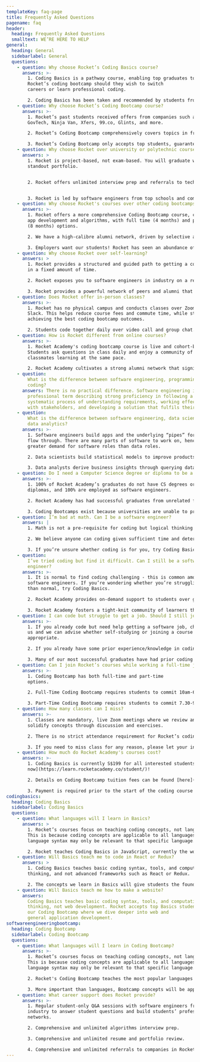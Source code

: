 ```yaml
---
templateKey: faq-page
title: Frequently Asked Questions
pagename: faq
header:
  heading: Frequently Asked Questions
  smalltext: WE’RE HERE TO HELP
general:
  heading: General
  sidebarlabel: General
  questions:
    - question: Why choose Rocket’s Coding Basics course?
      answers: >-
        1. Coding Basics is a pathway course, enabling top graduates to enrol in
        Rocket’s coding bootcamp should they wish to switch
        careers or learn professional coding.

        2. Coding Basics has been taken and recommended by students from top tech companies such as Facebook, Stripe, Grab, Shopee, Rakuten, Ninja Van, McKinsey, and more.
    - question: Why choose Rocket’s Coding Bootcamp course?
      answers: >-
        1. Rocket’s past students received offers from companies such as
        GovTech, Ninja Van, Xfers, 99.co, Glints, and more.

        2. Rocket’s Coding Bootcamp comprehensively covers topics in frontend, backend, cloud, and algorithms that other coding bootcamps typically skim over, resulting in a more standout portfolio.

        3. Rocket’s Coding Bootcamp only accepts top students, guaranteeing a strong network of classmates and alumni.
    - question: Why choose Rocket over university or polytechnic courses?
      answers: >
        1. Rocket is project-based, not exam-based. You will graduate with a
        standout portfolio.


        2. Rocket offers unlimited interview prep and referrals to tech companies, often overlooked by academic programmes.


        3. Rocket is led by software engineers from top schools and companies such as Stanford, Cambridge and Facebook that have strong connections to the tech industry.
    - question: Why choose Rocket's courses over other coding bootcamps?
      answers: >-
        1. Rocket offers a more comprehensive Coding Bootcamp course, covering
        app development and algorithms, with full time (4 months) and part time
        (8 months) options.

        2. We have a high-calibre alumni network, driven by selective admissions that screens upfront for coding aptitude and communication skills.

        3. Employers want our students! Rocket has seen an abundance of tech company hiring partners that trust our selection process and quality of education - as attested to by our depth and breath of hiring partners such as Carousell, Xendit, Advance.AI, StashAway, Payfazz, Unit21 and Kargo.
    - question: Why choose Rocket over self-learning?
      answers: >
        1. Rocket provides a structured and guided path to getting a coding job
        in a fixed amount of time.

        2. Rocket exposes you to software engineers in industry on a regular basis to grow your network.

        3. Rocket provides a powerful network of peers and alumni that you can draw on for your future career.
    - question: Does Rocket offer in-person classes?
      answers: >-
        1. Rocket has no physical campus and conducts classes over Zoom and
        Slack. This helps reduce course fees and commute time, while still
        achieving the best coding bootcamp outcomes.

        2. Students code together daily over video call and group chat. There are fewer than 10 students per instructor, enabling interactive classes where students ask questions and get feedback.
    - question: How is Rocket different from online courses?
      answers: >-
        1. Rocket Academy's coding bootcamp course is live and cohort-based.
        Students ask questions in class daily and enjoy a community of
        classmates learning at the same pace.

        2. Rocket Academy cultivates a strong alumni network that significantly helps graduates with their careers.
    - question:
        What is the difference between software engineering, programming, and
        coding?
      answers: There is no practical difference. Software engineering is a
        professional term describing strong proficiency in following a
        systematic process of understanding requirements, working effectively
        with stakeholders, and developing a solution that fulfils their needs.
    - question:
        What is the difference between software engineering, data science, and
        data analytics?
      answers: >-
        1. Software engineers build apps and the underlying “pipes” for data to
        flow through. There are many parts of software to work on, hence the
        greater demand for software roles than data roles.

        2. Data scientists build statistical models to improve products, for example to make spam classifications, product recommendations, or match drivers and riders. Data scientists typically do the math, and software engineers build the product.

        3. Data analysts derive business insights through querying data and generating reports. This is typically a less skill-intensive job that more people can do, hence there is a comparatively lower average compensation and job security than software engineer and data scientist roles.
    - question: Do I need a Computer Science degree or diploma to be a software engineer?
      answers: >-
        1. 100% of Rocket Academy’s graduates do not have CS degrees or
        diplomas, and 100% are employed as software engineers.

        2. Rocket Academy has had successful graduates from unrelated fields like cooking and horse racing.

        3. Coding Bootcamps exist because universities are unable to produce enough engineers. Companies will hire great engineers, regardless of professional qualifications.
    - question: I’m bad at math. Can I be a software engineer?
      answers: |
        1. Math is not a pre-requisite for coding but logical thinking is.

        2. We believe anyone can coding given sufficient time and determination.

        3. If you’re unsure whether coding is for you, try Coding Basics!
    - question:
        I’ve tried coding but find it difficult. Can I still be a software
        engineer?
      answers: >-
        1. It is normal to find coding challenging - this is common among all
        software engineers. If you’re wondering whether you’re struggling more
        than normal, try Coding Basics.

        2. Rocket Academy provides on-demand support to students over group chat. We ask students to ask for help if they’re stuck for longer than 15 minutes, such that they do not spend too much time on relatively straightforward problems.

        3. Rocket Academy fosters a tight-knit community of learners that help each other. You will always have peers working through the same material that you can work together with and get help from. With time, you will learn.
    - question: I can code but struggle to get a job. Should I still join Rocket Academy?
      answers: >-
        1. If you already code but need help getting a software job, chat with
        us and we can advise whether self-studying or joining a course is
        appropriate.

        2. If you already have some prior experience/knowledge in coding and would like to join Rocket's Coding Bootcamp program, we may waive the Coding Basics requirement - reach out to us at hello at rocketacademy.co to find out more!

        3. Many of our most successful graduates have had prior coding experience before joining Rocket. Our Coding Bootcamp then provided them with the conceptual foundations, interview prep, and professional network they needed to complete their career switch.
    - question: Can I join Rocket’s courses while working a full-time job?
      answers: >-
        1. Coding Bootcamp has both full-time and part-time
        options.

        2. Full-Time Coding Bootcamp requires students to commit 10am-6pm SGT Mon-Fri for 4 months. We discourage working a full-time job while enrolled in the full-time Coding Bootcamp.

        3. Part-Time Coding Bootcamp requires students to commit 7.30-9.30pm SGT Tuesday evenings, and 10am-12pm SGT Saturday mornings, with roughly 20 hours of work per week for 8 months.
    - question: How many classes can I miss?
      answers: >-
        1. Classes are mandatory, live Zoom meetings where we review and
        solidify concepts through discussion and exercises.

        2. There is no strict attendance requirement for Rocket’s coding courses, but students who are not performing will be removed from their course.

        3. If you need to miss class for any reason, please let your instructor know ahead of time.
    - question: How much do Rocket Academy's courses cost?
      answers: >-
        1. Coding Basics is currently S$199 for all interested students. [Apply
        now](https://learn.rocketacademy.co/student/)!

        2. Details on Coding Bootcamp tuition fees can be found [here](https://rocketacademy.co/courses/bootcamp/). We accept payment via credit card, or if you are based in Singapore, PayNow. We also offer a 3-month installment plan via Atome for Singapore-based credit card users only. 

        3. Payment is required prior to the start of the coding course to secure your spot in the program.
codingbasics:
  heading: Coding Basics
  sidebarlabel: Coding Basics
  questions:
    - question: What languages will I learn in Basics?
      answers: >
        1. Rocket’s courses focus on teaching coding concepts, not languages.
        This is because coding concepts are applicable to all languages, but
        language syntax may only be relevant to that specific language.

        2. Rocket teaches Coding Basics in JavaScript, currently the world’s most popular language. Basics coding concepts are relevant to almost all programming languages used today.
    - question: Will Basics teach me to code in React or Redux?
      answers: >
        1. Coding Basics teaches basic coding syntax, tools, and computational
        thinking, and not advanced frameworks such as React or Redux.

        2. The concepts we learn in Basics will give students the foundation to better harness frameworks such as React or Redux during Coding Bootcamp.
    - question: Will Basics teach me how to make a website?
      answers:
        Coding Basics teaches basic coding syntax, tools, and computational
        thinking, not web development. Rocket accepts top Basics students into
        our Coding Bootcamp where we dive deeper into web and
        general application development.
softwareengineeringbootcamp:
  heading: Coding Bootcamp
  sidebarlabel: Coding Bootcamp
  questions:
    - question: What languages will I learn in Coding Bootcamp?
      answers: >-
        1. Rocket’s courses focus on teaching coding concepts, not languages.
        This is because coding concepts are applicable to all languages, but
        language syntax may only be relevant to that specific language.

        2. Rocket's Coding Bootcamp teaches the most popular languages and frameworks such as JavaScript, Python, SQL, Bash, Express, and React.

        3. More important than languages, Bootcamp concepts will be applicable to almost all languages, frameworks, and apps.
    - question: What career support does Rocket provide?
      answers: >-
        1. Regular student-only Q&A sessions with software engineers from
        industry to answer student questions and build students’ professional
        networks.

        2. Comprehensive and unlimited algorithms interview prep.

        3. Comprehensive and unlimited resume and portfolio review.

        4. Comprehensive and unlimited referrals to companies in Rocket Academy’s network (most tech companies in Singapore so far). Rocket Academy only accepts high-performing Coding Basics students to Coding Bootcamp, and companies trust that Rocket attracts and produces top talent.
---
```

